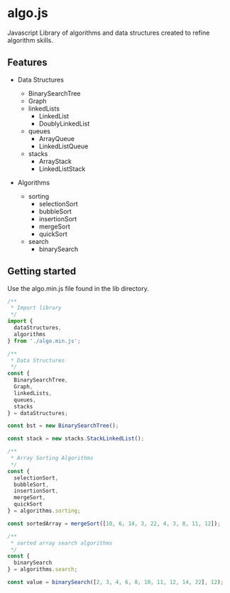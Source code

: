 # algo.js
Javascript Library of algorithms and data structures created to refine algorithm skills.

## Features

* Data Structures
  - BinarySearchTree
  - Graph
  - linkedLists
    - LinkedList
    - DoublyLinkedList
  - queues
    - ArrayQueue
    - LinkedListQueue
  - stacks
    - ArrayStack
    - LinkedListStack

* Algorithms
  - sorting
    - selectionSort
    - bubbleSort
    - insertionSort
    - mergeSort
    - quickSort
  - search
    - binarySearch

## Getting started
Use the algo.min.js file found in the lib directory.

```js
/**
 * Import library
 */
import {
  dataStructures,
  algorithms
} from './algo.min.js';

/**
 * Data Structures
 */
const {
  BinarySearchTree,
  Graph,
  linkedLists,
  queues,
  stacks
} = dataStructures;

const bst = new BinarySearchTree();

const stack = new stacks.StackLinkedList();

/**
 * Array Sorting Algorithms
 */
const {
  selectionSort,
  bubbleSort,
  insertionSort,
  mergeSort,
  quickSort
} = algorithms.sorting;

const sortedArray = mergeSort([10, 6, 14, 3, 22, 4, 3, 8, 11, 12]);

/**
 * sorted array search algorithms
 */
const {
  binarySearch
} = algorithms.search;

const value = binarySearch([2, 3, 4, 6, 8, 10, 11, 12, 14, 22], 12);

```
